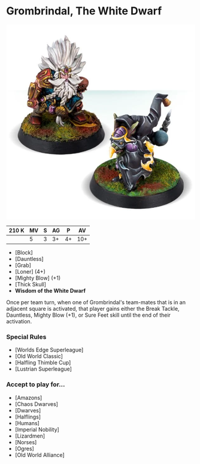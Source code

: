 # Grombrindal, The White Dwarf

![](../media/starplayers/GrombrindolBlackGobbo01.webp)

| 210 K  | MV | S | AG | P | AV |
| --- | --- | --- | --- | --- | --- |
| | 5 | 3 | 3+ | 4+ | 10+ |

* [Block]
* [Dauntless]
* [Grab]
* [Loner] (4+)
* [Mighty Blow] (+1)
* [Thick Skull]
* **Wisdom of the White Dwarf**

Once per team turn, when one of Grombrindal's team-mates that is in an adjacent square is activated, that player gains either the Break Tackle, Dauntless, Mighty Blow (+1), or Sure Feet skill until the end of their activation.

### Special Rules
* [Worlds Edge Superleague]
* [Old World Classic]
* [Halfling Thimble Cup]
* [Lustrian Superleague]

### Accept to play for...
* [Amazons]
* [Chaos Dwarves]
* [Dwarves]
* [Halflings]
* [Humans]
* [Imperial Nobility]
* [Lizardmen]
* [Norses]
* [Ogres]
* [Old World Alliance]
